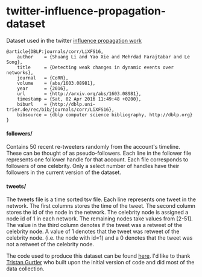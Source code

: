 # twitter-influence-propagation-dataset
Dataset used in the twitter [influence propagation work](http://arxiv.org/pdf/1603.08981v1.pdf)

```
@article{DBLP:journals/corr/LiXFS16,
    author    = {Shuang Li and Yao Xie and Mehrdad Farajtabar and Le Song},
    title     = {Detecting weak changes in dynamic events over networks},
    journal   = {CoRR},
    volume    = {abs/1603.08981},
    year      = {2016},
    url       = {http://arxiv.org/abs/1603.08981},
    timestamp = {Sat, 02 Apr 2016 11:49:48 +0200},
    biburl    = {http://dblp.uni-trier.de/rec/bib/journals/corr/LiXFS16},
    bibsource = {dblp computer science bibliography, http://dblp.org}
}
```

#### followers/
Contains 50 recent re-tweeters randomly from the account's timeline. These can be thought of as pseudo-followers. Each line in the follower file represents one follower handle for that account. Each file corresponds to followers of one celebrity. Only a select number of handles have their followers in the current version of the dataset.

#### tweets/
The tweets file is a time sorted tsv file. Each line represents one tweet in the network. The first columns stores the time of the tweet. The second column stores the id of the node in the network. The celebrity node is assigned a node id of 1 in each network. The remaining nodes take values from [2-51]. The value in the third column denotes if the tweet was a retweet of the celebrity node. A value of 1 denotes that the tweet was retweet of the celebrity node. (i.e. the node with id=1) and a 0 denotes that the tweet was not a retweet of the celebrity node.

The code used to produce this dataset can be found [here](https://github.com/dapurv5/twitter-influence-propagation-code). I'd like to thank [Tristan Gurtler](https://github.com/tristangurtler) who built upon the initial version of code and did most of the data collection.
